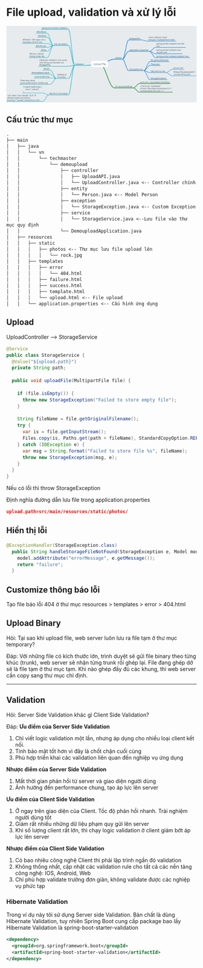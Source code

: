 # File upload, validation và xử lý lỗi

![](Notes.jpg)

## Cấu trúc thư mục
```
.
├── main
│   ├── java
│   │   └── vn
│   │       └── techmaster
│   │           └── demoupload
│   │               ├── controller
│   │               │   ├── UploadAPI.java
│   │               │   └── UploadController.java <-- Controller chính
│   │               ├── entity
│   │               │   └── Person.java <-- Model Person
│   │               ├── exception
│   │               │   └── StorageException.java <-- Custom Exception
│   │               ├── service
│   │               │   └── StorageService.java <--Lưu file vào thư mục quy định
│   │               └── DemouploadApplication.java
│   ├── resources
│   │   ├── static
│   │   │   ├── photos <-- Thư mục lưu file upload lên
│   │   │   │   └── rock.jpg
│   │   ├── templates
│   │   │   ├── error
│   │   │   │   └── 404.html
│   │   │   ├── failure.html
│   │   │   ├── success.html
│   │   │   ├── template.html
│   │   │   └── upload.html <-- File upload
│   │   └── application.properties <-- Cấu hình ứng dụng
```
## Upload

UploadController --> StorageService
```java
@Service
public class StorageService {
  @Value("${upload.path}")
  private String path;

  public void uploadFile(MultipartFile file) {

    if (file.isEmpty()) {
      throw new StorageException("Failed to store empty file");
    }

    String fileName = file.getOriginalFilename();    
    try {
      var is = file.getInputStream();
      Files.copy(is, Paths.get(path + fileName), StandardCopyOption.REPLACE_EXISTING);
    } catch (IOException e) {
      var msg = String.format("Failed to store file %s", fileName);
      throw new StorageException(msg, e);
    }
  }
}
```

Nếu có lỗi thì throw StorageException

Định nghĩa đường dẫn lưu file trong application.properties
```json
upload.path=src/main/resources/static/photos/
```

## Hiển thị lỗi
```java
@ExceptionHandler(StorageException.class)
  public String handleStorageFileNotFound(StorageException e, Model model) {
    model.addAttribute("errorMessage", e.getMessage());
    return "failure";
  }
```

## Customize thông báo lỗi

Tạo file báo lỗi 404 ở thư mục
resources > templates > error > 404.html

## Upload Binary

Hỏi: Tại sao khi upload file, web server luôn lưu ra file tạm ở thư mục temporary?

Đáp: Với những file có kích thước lớn, trình duyệt sẽ gửi file binary theo từng khúc (trunk), web server sẽ nhận từng trunk rồi ghép lại. File đang ghép dở sẽ là file tạm ở thư mục tạm. Khi nào ghép đầy đủ các khung, thì web server cần copy sang thư mục chỉ định.

---
## Validation
Hỏi: Server Side Validation khác gì Client Side Validation?

Đáp:
**Ưu điểm của Server Side Validation**
1. Chỉ viết logic validation một lần, nhưng áp dụng cho nhiều loại client kết nối.
2. Tính bảo mật tốt hơn vì đây là chốt chặn cuối cùng
3. Phù hợp triển khai các validation liên quan đến nghiệp vụ ứng dụng

**Nhược điểm của Server Side Validation**
1. Mất thời gian phản hồi từ server và giao diện người dùng
2. Ảnh hưởng đến performance chung, tạo áp lực lên server

**Ưu điểm của Client Side Validation**
1. Ở ngay trên giao diện của Client. Tốc độ phản hồi nhanh. Trải nghiệm người dùng tốt
2. Giảm rất nhiều những dữ liệu phạm quy gửi lên server
3. Khi số lượng client rất lớn, thì chạy logic validation ở client giảm bớt áp lực lên server

**Nhược điểm của Client Side Validation**
1. Có bao nhiêu công nghệ Client thì phải lập trình ngần đó validation
2. Không thống nhất, cập nhật các validation rule cho tất cả các nền tảng công nghệ: IOS, Android, Web
3. Chỉ phù hợp validate trường đơn giản, không validate được các nghiệp vụ phức tạp

### Hibernate Validation

Trong ví dụ này tôi sử dụng Server side Validation. Bản chất là dùng Hibernate Validation, tuy nhiên Spring Boot cung cấp package bao lấy Hibernate Validation là spring-boot-starter-validation
```xml
<dependency> 
  <groupId>org.springframework.boot</groupId> 
  <artifactId>spring-boot-starter-validation</artifactId> 
</dependency>
```

